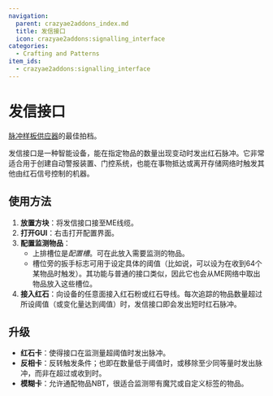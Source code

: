```yaml
---
navigation:
  parent: crazyae2addons_index.md
  title: 发信接口
  icon: crazyae2addons:signalling_interface
categories:
  - Crafting and Patterns
item_ids:
  - crazyae2addons:signalling_interface
---
```


# 发信接口

<BlockImage id="crazyae2addons:signalling_interface" scale="4"></BlockImage>

[脉冲样板供应器](impulsed_pattern_provider.md)的最佳拍档。

发信接口是一种智能设备，能在指定物品的数量出现变动时发出红石脉冲。它非常适合用于创建自动警报装置、门控系统，也能在事物抵达或离开存储网络时触发其他由红石信号控制的机器。

## 使用方法

1. **放置方块**：将发信接口接至ME线缆。
2. **打开GUI**：右击打开配置界面。
3. **配置监测物品**：
    - 上排槽位是*配置槽*。可在此放入需要监测的物品。
    - 槽位旁的扳手标志可用于设定具体的阈值（比如说，可以设为在收到64个某物品时触发）。其功能与普通的接口类似，因此它也会从ME网络中取出物品放入这些槽位。
4. **接入红石**：向设备的任意面接入红石粉或红石导线。每次追踪的物品数量超过所设阈值（或变化量达到阈值）时，发信接口即会发出短时红石脉冲。

## 升级

- **红石卡**：使得接口在监测量超阈值时发出脉冲。
- **反相卡**：反转触发条件；也即在数量低于阈值时，或移除至少同等量时发出脉冲，而非在超过或收到时。
- **模糊卡**：允许通配物品NBT，很适合监测带有魔咒或自定义标签的物品。
